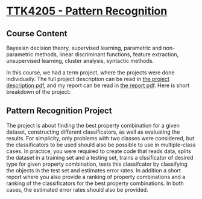 # [TTK4205 - Pattern Recognition](https://www.ntnu.edu/studies/courses/TTK4205/2017)

## Course Content

Bayesian decision theory, supervised learning, parametric and non-parametric methods, linear discriminant functions, 
feature extraction, unsupervised learning, cluster analysis, syntactic methods.

In this course, we had a term project, where the projects were done individually. The full project description can be read in 
[the project description pdf](https://github.com/PerKjelsvik/TTK4205-Monstergjenkjenning/blob/master/Oppgavebeskrivelse.pdf),
and my report can be read in [the report pdf](https://github.com/PerKjelsvik/TTK4205-Monstergjenkjenning/blob/master/Rapport.pdf). 
Here is short breakdown of the project:

## Pattern Recognition Project
The project is about finding the best property combination for a given dataset, constructing different classificators, 
as well as evaluating the results. For simplicity, only problems with two classes were considered, but the classificators to be 
used should also be possible to use in multiple-class cases. In practice, you were required to create code that reads data, splits 
the dataset in a training set and a testing set, trains a clssificator of desired type for given property combination, tests this 
classifcator by classifying the objects in the test set and estimates error rates. In addition a short report where you also 
provide a ranking of property combinations and a ranking of the classificators for the best property combinations. In both cases, 
the estimated error rates should also be provided.
